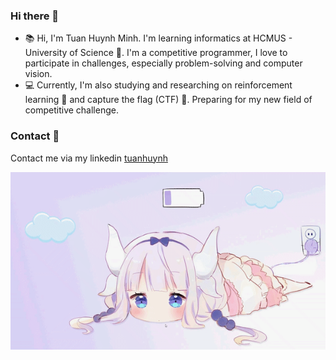 ### Hi there 👋
- :books: Hi, I'm Tuan Huynh Minh. I'm learning informatics at HCMUS - University of Science :school:. I'm a competitive programmer, I love to participate in challenges, especially problem-solving and computer vision.
- :computer: Currently, I'm also studying and researching on reinforcement learning :robot: and capture the flag (CTF) :triangular_flag_on_post:. Preparing for my new field of competitive challenge.

### Contact :iphone:
Contact me via my linkedin [tuanhuynh](https://www.linkedin.com/in/tuanhuynh71ti/)

![](kanna.gif)

<!---
huynhtuan17ti/huynhtuan17ti is a ✨ special ✨ repository because its `README.md` (this file) appears on your GitHub profile.
You can click the Preview link to take a look at your changes.
--->
